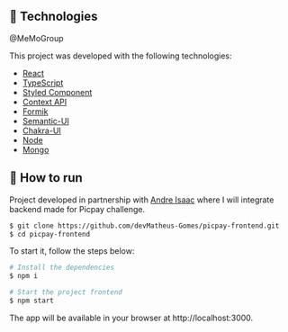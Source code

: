 ## 🧪 Technologies
@MeMoGroup

This project was developed with the following technologies:

- [React](https://reactjs.org)
- [TypeScript](https://www.typescriptlang.org/)
- [Styled Component](https://styled-components.com/)
- [Context API](https://pt-br.reactjs.org/docs/context.html)
- [Formik](https://formik.org/docs/examples/typescript)
- [Semantic-UI](https://react.semantic-ui.com/)
- [Chakra-UI](https://chakra-ui.com/)
- [Node](https://nodejs.org/en/about/)
- [Mongo](https://www.mongodb.com/try)

## 🚀 How to run

Project developed in partnership with [Andre Isaac](https://github.com/devAndre-Isaac) where I will integrate backend made for Picpay challenge.

```bash
$ git clone https://github.com/devMatheus-Gomes/picpay-frontend.git
$ cd picpay-frontend
```

To start it, follow the steps below:
```bash
# Install the dependencies
$ npm i

# Start the project frontend
$ npm start

```
The app will be available in your browser at http://localhost:3000.


